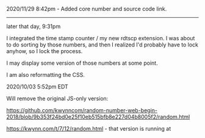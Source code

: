 2020/11/29 8:42pm - Added core number and source code link.
****************
later that day, 9:31pm

I integrated the time stamp counter / my new rdtscp extension.  I was about to do sorting by those numbers, and then 
I realized I'd probably have to lock anyhow, so I lock the process.  

I may display some version of those numbers at some point.

I am also reformatting the CSS.

2020/10/03 5:52pm EDT

Will remove the original JS-only version:

https://github.com/kwynncom/random-number-web-begin-2018/blob/9b353f24bd0e25f10eb515bfb8e227d04b8005f2/random.html

https://kwynn.com/t/7/12/random.html - that version is running at

